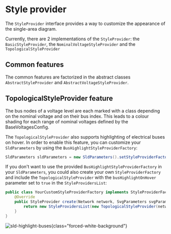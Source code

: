 # Style provider

The `StyleProvider` interface provides a way to customize the appearance of the single-area diagram.

Currently, there are 2 implementations of the `StyleProvider`: the `BasicStyleProvider`, the `NominalVoltageStyleProvider` and the `TopologicalStyleProvider`

## Common features
The common features are factorized in the abstract classes `AbstractStyleProvider` and `AbstractVoltageStyleProvider`.

## TopologicalStyleProvider feature
The bus nodes of a voltage level are each marked with a class depending on the nominal voltage and on their bus index.
This leads to a colour shading for each range of nominal voltages defined by the BaseVoltagesConfig.

The `TopologicalStyleProvider` also supports highlighting of electrical buses on hover.
In order to enable this feature, you can customize your `SldParameters` by using the `BusHighlightStyleProviderFactory`:

```java
SldParameters sldParameters = new SldParameters().setStyleProviderFactory(new BusHighlightStyleProviderFactory());
```
If you don't want to use the provided `BusHighlightStyleProviderFactory` in your `SldParameters`, you could also create your own `StyleProviderFactory` and include the `TopologicalStyleProvider` with the `busHighlightOnHover` parameter set to `true` in the `StyleProvidersList`:

```java
public class YourCustomStyleProviderFactory implements StyleProviderFactory {
    @Override
    public StyleProvider create(Network network, SvgParameters svgParameters) {
        return new StyleProvidersList(new TopologicalStyleProvider(network, svgParameters, true), ...);
    }
}
```

![sld-highlight-buses](/_static/img/sld-highlight-buses.svg){class="forced-white-background"}